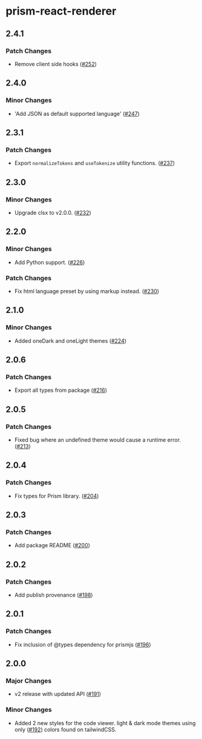 # prism-react-renderer

## 2.4.1

### Patch Changes

- Remove client side hooks
  ([#252](https://github.com/FormidableLabs/prism-react-renderer/pull/252))

## 2.4.0

### Minor Changes

- 'Add JSON as default supported language'
  ([#247](https://github.com/FormidableLabs/prism-react-renderer/pull/247))

## 2.3.1

### Patch Changes

- Export `normalizeTokens` and `useTokenize` utility functions.
  ([#237](https://github.com/FormidableLabs/prism-react-renderer/pull/237))

## 2.3.0

### Minor Changes

- Upgrade clsx to v2.0.0.
  ([#232](https://github.com/FormidableLabs/prism-react-renderer/pull/232))

## 2.2.0

### Minor Changes

- Add Python support.
  ([#226](https://github.com/FormidableLabs/prism-react-renderer/pull/226))

### Patch Changes

- Fix html language preset by using markup instead.
  ([#230](https://github.com/FormidableLabs/prism-react-renderer/pull/230))

## 2.1.0

### Minor Changes

- Added oneDark and oneLight themes
  ([#224](https://github.com/FormidableLabs/prism-react-renderer/pull/224))

## 2.0.6

### Patch Changes

- Export all types from package
  ([#216](https://github.com/FormidableLabs/prism-react-renderer/pull/216))

## 2.0.5

### Patch Changes

- Fixed bug where an undefined theme would cause a runtime error.
  ([#213](https://github.com/FormidableLabs/prism-react-renderer/pull/213))

## 2.0.4

### Patch Changes

- Fix types for Prism library.
  ([#204](https://github.com/FormidableLabs/prism-react-renderer/pull/204))

## 2.0.3

### Patch Changes

- Add package README
  ([#200](https://github.com/FormidableLabs/prism-react-renderer/pull/200))

## 2.0.2

### Patch Changes

- Add publish provenance
  ([#198](https://github.com/FormidableLabs/prism-react-renderer/pull/198))

## 2.0.1

### Patch Changes

- Fix inclusion of @types dependency for prismjs
  ([#196](https://github.com/FormidableLabs/prism-react-renderer/pull/196))

## 2.0.0

### Major Changes

- v2 release with updated API
  ([#191](https://github.com/FormidableLabs/prism-react-renderer/pull/191))

### Minor Changes

- Added 2 new styles for the code viewer. light & dark mode themes using only
  ([#192](https://github.com/FormidableLabs/prism-react-renderer/pull/192))
  colors found on tailwindCSS.
